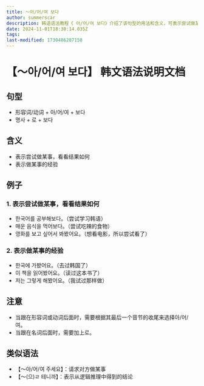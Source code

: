 ```yaml
---
title: 〜아/어/여 보다
author: summerscar
description: 韩语语法教程《 아/어/여 보다》介绍了该句型的用法和含义，可表示尝试做某事或经验分享。需要注意形容词/动词结尾选择和名词加上로。提供了丰富的例句和相关语法类似用法。
date: 2024-11-01T18:30:14.035Z
tags:
last-modified: 1730486287158
---
```


# 【〜아/어/여 보다】 韩文语法说明文档

## 句型
- 形容词/动词 + 아/어/여 + 보다
- 명사 + 로 + 보다

## 含义
- 表示尝试做某事，看看结果如何
- 表示做某事的经验

## 例子

### 1. 表示尝试做某事，看看结果如何
- <Speak>한국어를 공부해보다。</Speak>（尝试学习韩语）
- <Speak>매운 음식을 먹어보다。</Speak>（尝试吃辣的食物）
- <Speak>영화를 보고 싶어서 봐봤어요。</Speak>（想看电影，所以尝试看了）

### 2. 表示做某事的经验
- <Speak>한국에 가봤어요。</Speak>（去过韩国了）
- <Speak>이 책을 읽어봤어요。</Speak>（读过这本书了）
- <Speak>저는 그렇게 해봤어요。</Speak>（我试过那样做）

## 注意
- 当跟在形容词或动词后面时，需要根据其最后一个音节的收尾来选择아/어/여。
- 当跟在名词后面时，需要加上로。

## 类似语法
- 【〜아/어/여 주세요】：请求对方做某事
- 【〜(으)ㄹ 테니까】：表示从逻辑推理中得到的结论
